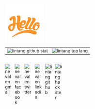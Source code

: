 <img src="https://raw.githubusercontent.com/LintangWisesa/LintangWisesa/master/hello.gif" width="25%"/>

|||
|---|---|
|![lintang github stat](https://github-readme-stats.vercel.app/api?username=lintangwisesa&show_icons=true&hide_border=true&theme=vue)|![lintang top lang](https://github-readme-stats.vercel.app/api/top-langs/?username=LintangWisesa&layout=compact&hide_border=true&theme=vue)| 

<br>

<a href="mailto: nevalenaginda10@gmail.com">
  <img align="left" style="margin-right:10px" alt="nevalen gmail" width="22px" src="https://camo.githubusercontent.com/b6e5ff081d7552ec05656de193794847e14d47ad/68747470733a2f2f732e79696d672e636f6d2f63762f61706976322f6d79632f6d61696c2f4d61696c5f694f535f6170705f69636f6e2e706e67" />
</a>

<a href="https://web.facebook.com/nevalen.aginda/">
  <img align="left" style="margin-right:10px" alt="nevalen facebook" width="22px" src="https://camo.githubusercontent.com/a461898d72dd9f4c8c526dfcca9dfdc8a8c69605/68747470733a2f2f75706c6f61642e77696b696d656469612e6f72672f77696b6970656469612f636f6d6d6f6e732f7468756d622f352f35312f46616365626f6f6b5f665f6c6f676f5f253238323031392532392e7376672f3130323470782d46616365626f6f6b5f665f6c6f676f5f253238323031392532392e7376672e706e67" />
</a>

<a href="https://twitter.com/_synchron/">
  <img style="margin-right:10px" align="left" alt="nevalen twitter" width="24px" src="https://camo.githubusercontent.com/b6943877f3d8a1269974b9f820388403ee2b1978/68747470733a2f2f332e62702e626c6f6773706f742e636f6d2f2d4e786f754d6d7a32624f592f54385f61633937636573492f41414141414141414767302f65337659315f62646e62452f73313630302f547769747465722b6c6f676f2b323031322e706e67" />
</a>

<a href="https://linkedin.com/in/nevalen-aginda-prasetyo-57ba3a120">
  <img style="margin-right:10px" align="left" alt="nevalen linkedin" width="24px" src="https://camo.githubusercontent.com/0d70d8c72e2f45755511d6799489dc49d0e325f0/68747470733a2f2f692e70696e696d672e636f6d2f6f726967696e616c732f63652f30392f33632f63653039336337323134616433353762623636356366643266363661386236622e706e67" />
</a>

<a href="https://github.com/nevalenaginda">
  <img style="margin-right:10px" align="left" alt="lintang github" width="23px" src="https://camo.githubusercontent.com/11406e7ae7d4716fcc586cddf450451576d71bef/68747470733a2f2f696d6167652e666c617469636f6e2e636f6d2f69636f6e732f7376672f32352f32353233312e737667" />
</a>

<a href="https://www.hackster.io/lintangwisesa">
  <img style="margin-right:10px" align="left" alt="lintang hackster" width="23px" src="https://user-images.githubusercontent.com/10383395/49821324-358fa080-fda0-11e8-8b00-def2a67fc598.png" />
</a>
